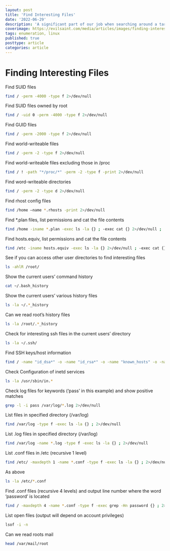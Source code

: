 ```yaml
---
layout: post
title: 'Find Interesting Files'
date: '2022-06-29'
description: 'A significant part of our job when searching around a target system is to look for interesting files.  Whether we have a need to look for SSH keys, Bash History files or database backups the commands typically all follow the same syntax. This article will look at using basic Linux commands to find and discover files.'
coverimage: https://evilsaint.com/media/articles/images/finding-interesting-files/cover_image/Finding_Interesting_Files.jpg
tags: enumeration, linux
published: true
posttype: article
categories: article
---
```


# Finding Interesting Files

Find SUID files

```bash
find / -perm -4000 -type f 2>/dev/null
```

Find SUID files owned by root

```bash
find / -uid 0 -perm -4000 -type f 2>/dev/null
```

Find GUID files

```bash
find / -perm -2000 -type f 2>/dev/null
```

Find world-writeable files

```bash
find / -perm -2 -type f 2>/dev/null
```

Find world-writeable files excluding those in /proc

```bash
find / ! -path "*/proc/*" -perm -2 -type f -print 2>/dev/null
```

Find word-writeable directories

```bash
find / -perm -2 -type d 2>/dev/null
```

Find rhost config files

```bash
find /home –name *.rhosts -print 2>/dev/null
```

Find *.plan files, list permissions and cat the file contents

```bash
find /home -iname *.plan -exec ls -la {} ; -exec cat {} 2>/dev/null ;
```

Find hosts.equiv, list permissions and cat the file contents

```bash
find /etc -iname hosts.equiv -exec ls -la {} 2>/dev/null ; -exec cat {} 2>/dev/null ;
```

See if you can access other user directories to find interesting files

```bash
ls -ahlR /root/
```

Show the current users’ command history

```bash
cat ~/.bash_history
```

Show the current users’ various history files

```bash
ls -la ~/.*_history
```

Can we read root’s history files

```bash
ls -la /root/.*_history
```

Check for interesting ssh files in the current users’ directory

```bash
ls -la ~/.ssh/
```

Find SSH keys/host information

```bash
find / -name "id_dsa*" -o -name "id_rsa*" -o -name "known_hosts" -o -name "authorized_hosts" -o -name "authorized_keys" 2>/dev/null |xargs -r ls -la
```

Check Configuration of inetd services

```bash
ls -la /usr/sbin/in.*
```

Check log files for keywords (‘pass’ in this example) and show positive matches

```bash
grep -l -i pass /var/log/*.log 2>/dev/null
```

List files in specified directory (/var/log)

```bash
find /var/log -type f -exec ls -la {} ; 2>/dev/null
```

List .log files in specified directory (/var/log)

```bash
find /var/log -name *.log -type f -exec ls -la {} ; 2>/dev/null
```

List .conf files in /etc (recursive 1 level)

```bash
find /etc/ -maxdepth 1 -name *.conf -type f -exec ls -la {} ; 2>/dev/null
```

As above

```bash
ls -la /etc/*.conf
```

Find .conf files (recursive 4 levels) and output line number where the word ‘password’ is located

```bash
find / -maxdepth 4 -name *.conf -type f -exec grep -Hn password {} ; 2>/dev/null
```

List open files (output will depend on account privileges)

```bash
lsof -i -n
```

Can we read roots mail

```bash
head /var/mail/root
```